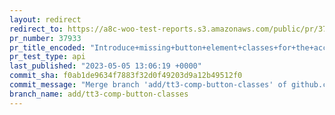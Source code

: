 ```yaml
---
layout: redirect
redirect_to: https://a8c-woo-test-reports.s3.amazonaws.com/public/pr/37933/api/index.html
pr_number: 37933
pr_title_encoded: "Introduce+missing+button+element+classes+for+the+account+orders+and+downloads"
pr_test_type: api
last_published: "2023-05-05 13:06:19 +0000"
commit_sha: f0ab1de9634f7883f32d0f49203d9a12b49512f0
commit_message: "Merge branch 'add/tt3-comp-button-classes' of github.com:woocommerce/…"
branch_name: add/tt3-comp-button-classes
---
```


